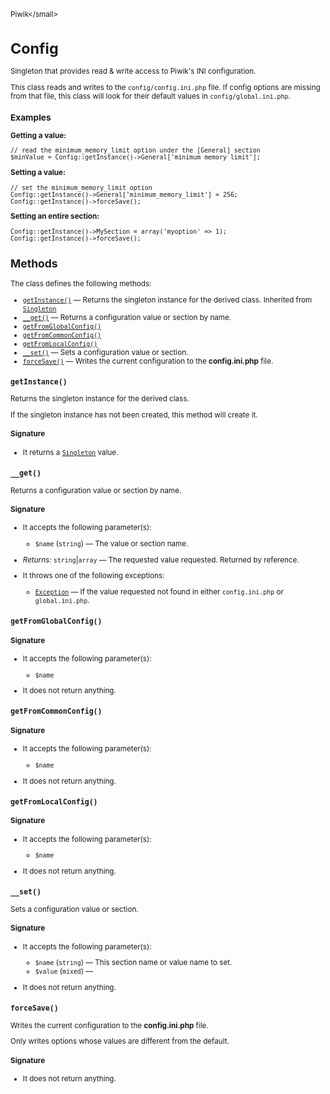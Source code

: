 <small>Piwik\</small>

Config
======

Singleton that provides read & write access to Piwik's INI configuration.

This class reads and writes to the `config/config.ini.php` file. If config
options are missing from that file, this class will look for their default
values in `config/global.ini.php`.

### Examples

**Getting a value:**

    // read the minimum_memory_limit option under the [General] section
    $minValue = Config::getInstance()->General['minimum_memory_limit'];

**Setting a value:**

    // set the minimum_memory_limit option
    Config::getInstance()->General['minimum_memory_limit'] = 256;
    Config::getInstance()->forceSave();

**Setting an entire section:**

    Config::getInstance()->MySection = array('myoption' => 1);
    Config::getInstance()->forceSave();

Methods
-------

The class defines the following methods:

- [`getInstance()`](#getinstance) &mdash; Returns the singleton instance for the derived class. Inherited from [`Singleton`](../Piwik/Singleton.md)
- [`__get()`](#__get) &mdash; Returns a configuration value or section by name.
- [`getFromGlobalConfig()`](#getfromglobalconfig)
- [`getFromCommonConfig()`](#getfromcommonconfig)
- [`getFromLocalConfig()`](#getfromlocalconfig)
- [`__set()`](#__set) &mdash; Sets a configuration value or section.
- [`forceSave()`](#forcesave) &mdash; Writes the current configuration to the **config.ini.php** file.

<a name="getinstance" id="getinstance"></a>
<a name="getInstance" id="getInstance"></a>
### `getInstance()`

Returns the singleton instance for the derived class.

If the singleton instance
has not been created, this method will create it.

#### Signature

- It returns a [`Singleton`](../Piwik/Singleton.md) value.

<a name="__get" id="__get"></a>
<a name="__get" id="__get"></a>
### `__get()`

Returns a configuration value or section by name.

#### Signature

-  It accepts the following parameter(s):
    - `$name` (`string`) &mdash;
       The value or section name.

- *Returns:*  `string`|`array` &mdash;
    The requested value requested. Returned by reference.
- It throws one of the following exceptions:
    - [`Exception`](http://php.net/class.Exception) &mdash; If the value requested not found in either `config.ini.php` or `global.ini.php`.

<a name="getfromglobalconfig" id="getfromglobalconfig"></a>
<a name="getFromGlobalConfig" id="getFromGlobalConfig"></a>
### `getFromGlobalConfig()`

#### Signature

-  It accepts the following parameter(s):
    - `$name`
      
- It does not return anything.

<a name="getfromcommonconfig" id="getfromcommonconfig"></a>
<a name="getFromCommonConfig" id="getFromCommonConfig"></a>
### `getFromCommonConfig()`

#### Signature

-  It accepts the following parameter(s):
    - `$name`
      
- It does not return anything.

<a name="getfromlocalconfig" id="getfromlocalconfig"></a>
<a name="getFromLocalConfig" id="getFromLocalConfig"></a>
### `getFromLocalConfig()`

#### Signature

-  It accepts the following parameter(s):
    - `$name`
      
- It does not return anything.

<a name="__set" id="__set"></a>
<a name="__set" id="__set"></a>
### `__set()`

Sets a configuration value or section.

#### Signature

-  It accepts the following parameter(s):
    - `$name` (`string`) &mdash;
       This section name or value name to set.
    - `$value` (`mixed`) &mdash;
      
- It does not return anything.

<a name="forcesave" id="forcesave"></a>
<a name="forceSave" id="forceSave"></a>
### `forceSave()`

Writes the current configuration to the **config.ini.php** file.

Only writes options whose
values are different from the default.

#### Signature

- It does not return anything.

